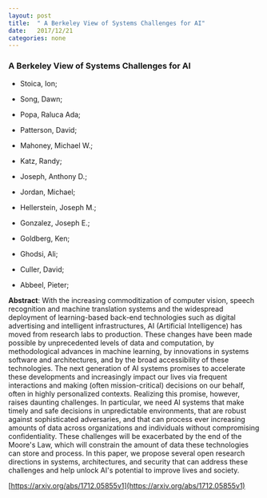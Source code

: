 ```yaml
---
layout: post
title:  " A Berkeley View of Systems Challenges for AI"
date:   2017/12/21
categories: none
---
```




### A Berkeley View of Systems Challenges for AI



* Stoica, Ion; 

* Song, Dawn; 

* Popa, Raluca Ada; 

* Patterson, David; 

* Mahoney, Michael W.; 

* Katz, Randy; 

* Joseph, Anthony D.; 

* Jordan, Michael; 

* Hellerstein, Joseph M.; 

* Gonzalez, Joseph E.; 

* Goldberg, Ken; 

* Ghodsi, Ali; 

* Culler, David; 

* Abbeel, Pieter; 





**Abstract**:  With the increasing commoditization of computer vision, speech recognition and machine translation systems and the widespread deployment of learning-based back-end technologies such as digital advertising and intelligent infrastructures, AI (Artificial Intelligence) has moved from research labs to production. These changes have been made possible by unprecedented levels of data and computation, by methodological advances in machine learning, by innovations in systems software and architectures, and by the broad accessibility of these technologies. The next generation of AI systems promises to accelerate these developments and increasingly impact our lives via frequent interactions and making (often mission-critical) decisions on our behalf, often in highly personalized contexts. Realizing this promise, however, raises daunting challenges. In particular, we need AI systems that make timely and safe decisions in unpredictable environments, that are robust against sophisticated adversaries, and that can process ever increasing amounts of data across organizations and individuals without compromising confidentiality. These challenges will be exacerbated by the end of the Moore&#39;s Law, which will constrain the amount of data these technologies can store and process. In this paper, we propose several open research directions in systems, architectures, and security that can address these challenges and help unlock AI&#39;s potential to improve lives and society. 



 [https://arxiv.org/abs/1712.05855v1](https://arxiv.org/abs/1712.05855v1) 

